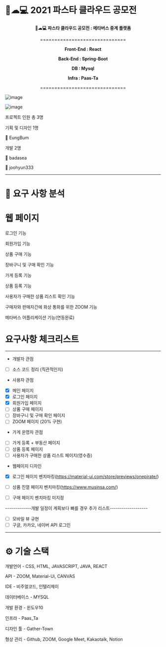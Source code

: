 # 🍝☁💻 2021 파스타 클라우드 공모전


<div align="center">

  
__🍝☁💻 파스타 클라우드 공모전 : 메타버스 중계 플랫폼__

==============================

  
__Front-End : React__

__Back-End : Spring-Boot__

__DB : Mysql__

__Infra : Paas-Ta__

  
==============================
</div>

![image](https://user-images.githubusercontent.com/57929751/136584941-4c4d257f-dc0a-43c4-9474-7d485fe87034.png)


![image](https://user-images.githubusercontent.com/57929751/136585015-7293dd3d-96ea-4940-9703-c758a739da20.png)


프로젝트 인원 총 3명


기획 및 디자인 1명


👨 EungBum


개발 2명

👨 badasea

👨 joohyun333



---

# 📌 요구 사항 분석


# 웹 페이지

로그인 기능

회원가입 기능

상품 구매 기능

장바구니 및 구매 확인 기능

가게 등록 기능

상품 등록 기능

사용자가 구매한 상품 리스트 확인 기능

구매자와 판매자간에 화상 통화를 위한 ZOOM 기능

메타버스 어플리케이션 기능(연동완료)

# 요구사항 체크리스트

---

- 개발자 관점
- [ ]  소스 코드 정리 (직관적인지)


- 사용자 관점
- [x]  메인 페이지
- [x]  로그인 페이지
- [x]  회원가입 페이지
- [ ]  상품 구매 페이지
- [ ]  장바구니 및 구매 확인 페이지
- [ ]  ZOOM 페이지 (20% 구현)

- 가게 운영자 관점
- [ ]  가게 등록 + 부동산 페이지
- [ ]  상품 등록 페이지
- [ ]  사용자가 구매한 상품 리스트 페이지(영수증)

- 웹페이지 디자인
- [x]  로그인 페이지 벤치마킹(https://material-ui.com/store/previews/onepirate/)
- [ ]  상품 진열 페이지 벤치마킹(https://www.musinsa.com/)
- [ ]  구매 페이지 벤치마킹 미지정


-------------개발 일정이 계획보다 빠를 경우 추가 리스트-------------------
- [ ]  모바일 뷰 규현
- [ ]  구글, 카카오, 네이버 API 로그인

---

# ⚙ 기술 스택 

개발언어 - CSS, HTML, JAVASCRIPT, JAVA, REACT

API - ZOOM, Material-Ui, CANVAS

IDE - 비주얼코드, 인텔리제이

데이터베이스 - MYSQL

개발 환경 - 윈도우10

인프라 - Paas_Ta

디자인 툴 - Gather-Town

형상 관리 - Github, ZOOM, Google Meet, Kakaotalk, Notion

